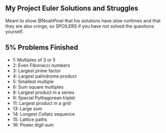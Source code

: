 ## My Project Euler Solutions and Struggles
Meant to show @NoahPinel that his solutions have slow runtimes and that they are also cringe, so SPOILERS if you have not solved the questions yourself.

## 5% Problems Finished
- 1: Multiples of 3 or 5
- 2: Even Fibonacci numbers
- 3: Largest prime factor
- 4: Largest palindrome product
- 5: Smallest multiple
- 6: Sum square multiples
- 8: Largest product in a series
- 9: Special Pythagorean triplet
- 11: Largest product in a grid
- 13: Large sum
- 14: Longest Collatz sequence
- 15: Lattice paths
- 16: Power digit sum
